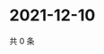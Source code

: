 # 2021-12-10

共 0 条

<!-- BEGIN WEIBO -->
<!-- 最后更新时间 Fri Dec 10 2021 08:41:08 GMT+0800 (China Standard Time) -->

<!-- END WEIBO -->
